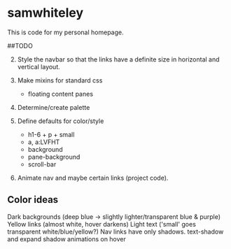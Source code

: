 # samwhiteley

This is code for my personal homepage.

##TODO

2. Style the navbar so that the links have a definite size in horizontal and
   vertical layout.

3. Make mixins for standard css
    - floating content panes

4. Determine/create palette

5. Define defaults for color/style
    - h1-6 + p + small
    - a, a:LVFHT
    - background
    - pane-background
    - scroll-bar

6. Animate nav and maybe certain links (project code).

## Color ideas

Dark backgrounds (deep blue -> slightly lighter/transparent blue & purple)
Yellow links (almost white, hover darkens)
Light text ('small' goes transparent white/blue/yellow?)
Nav links have only shadows. text-shadow and expand shadow animations on hover

